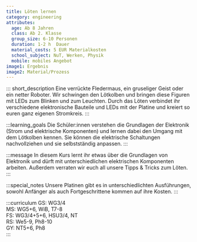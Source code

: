 ```yaml
---
title: Löten lernen
category: engineering
attributes:
  age: Ab 8 Jahren
  class: Ab 2. Klasse
  group_size: 6-10 Personen
  duration: 1-2 h  Dauer
  material_costs: 5 EUR Materialkosten
  school_subject: NuT, Werken, Physik
  mobile: mobiles Angebot
image1: Ergebnis
image2: Material/Prozess
---
```

::: short_description
Eine verrückte Fledermaus, ein gruseliger Geist oder ein netter Roboter. Wir schwingen den Lötkolben und bringen diese Figuren mit LEDs zum Blinken und zum Leuchten. Durch das Löten verbindet ihr verschiedene elektronische Bauteile und LEDs mit der Platine und kreiert so euren ganz eigenen Stromkreis.
:::

:::learning_goals
Die Schüler:innen verstehen die Grundlagen der Elektronik (Strom und elektrische Komponenten) und lernen dabei den Umgang mit dem Lötkolben kennen. Sie können die elektrische Schaltungen nachvollziehen und sie selbstständig anpassen.
:::

:::message
In diesem Kurs lernt ihr etwas über die Grundlagen von Elektronik und dürft mit unterschiedlichen elektrischen Komponenten arbeiten. Außerdem verraten wir euch all unsere Tipps & Tricks zum Löten.
:::

:::special_notes
Unsere Platinen gibt es in unterschiedlichten Ausführungen, sowohl Anfänger als auch Fortgeschrittene kommen auf ihre Kosten.
:::

:::curriculum
GS: WG3/4  
MS: WG5+6, WiB, T7-8  
FS: WG3/4+5+6, HSU3/4, NT  
RS: We5-9, Ph8-10  
GY: NT5+6, Ph8  
:::
